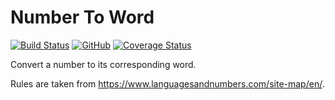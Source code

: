 # Number To Word
[![Build Status](https://travis-ci.org/tungbeier/number-to-word.svg?branch=master)](https://travis-ci.org/tungbeier/number-to-word)
[![GitHub](https://img.shields.io/github/license/tungbeier/number-to-word)](https://raw.githubusercontent.com/tungbeier/number-to-word/master/LICENSE)
[![Coverage Status](https://coveralls.io/repos/github/tungbeier/number-to-word/badge.svg?branch=Add-coveralls)](https://coveralls.io/github/tungbeier/number-to-word?branch=master)

Convert a number to its corresponding word.

Rules are taken from https://www.languagesandnumbers.com/site-map/en/.
